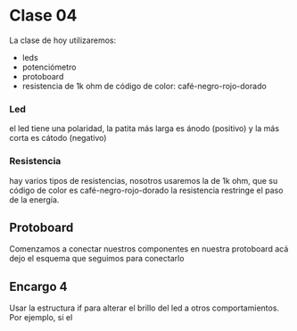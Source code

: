 # Clase 04
La clase de hoy utilizaremos:
- leds
- potenciómetro
- protoboard
- resistencia de 1k ohm de código de color: café-negro-rojo-dorado

### Led
el led tiene una polaridad, la patita más larga es ánodo (positivo) y la más corta es cátodo (negativo)

### Resistencia
hay varios tipos de resistencias, nosotros usaremos la de 1k ohm, que su código de color es café-negro-rojo-dorado
la resistencia restringe el paso de la energía.

## Protoboard
Comenzamos a conectar nuestros componentes en nuestra protoboard
acá dejo el esquema que seguimos para conectarlo


## Encargo 4
Usar la estructura if para alterar el brillo del led a otros comportamientos.
Por ejemplo, si el 
